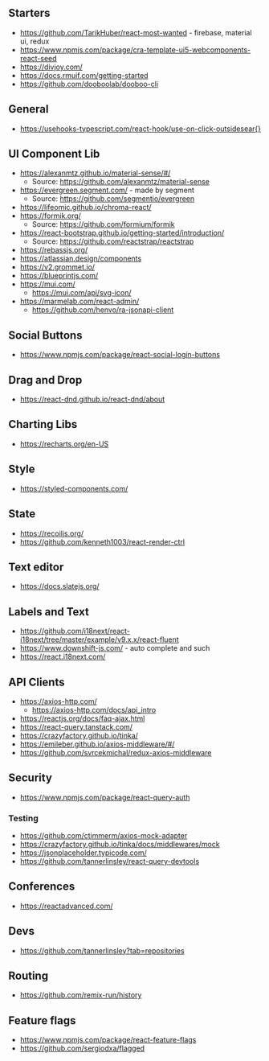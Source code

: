 

## Starters
* https://github.com/TarikHuber/react-most-wanted - firebase, material ui, redux
* https://www.npmjs.com/package/cra-template-ui5-webcomponents-react-seed
* https://divjoy.com/
* https://docs.rmuif.com/getting-started
* https://github.com/dooboolab/dooboo-cli

## General
* https://usehooks-typescript.com/react-hook/use-on-click-outsidesear{}

## UI Component Lib
* https://alexanmtz.github.io/material-sense/#/
    * Source: https://github.com/alexanmtz/material-sense
* https://evergreen.segment.com/ - made by segment
    * Source: https://github.com/segmentio/evergreen
* https://lifeomic.github.io/chroma-react/
* https://formik.org/
    * Source: https://github.com/formium/formik
* https://react-bootstrap.github.io/getting-started/introduction/
    * Source: https://github.com/reactstrap/reactstrap
* https://rebassjs.org/
* https://atlassian.design/components
* https://v2.grommet.io/
* https://blueprintjs.com/
* https://mui.com/ 
    * https://mui.com/api/svg-icon/
* https://marmelab.com/react-admin/ 
    * https://github.com/henvo/ra-jsonapi-client

## Social Buttons
* https://www.npmjs.com/package/react-social-login-buttons

## Drag and Drop
* https://react-dnd.github.io/react-dnd/about

## Charting Libs
* https://recharts.org/en-US

## Style
* https://styled-components.com/

## State
* https://recoiljs.org/
* https://github.com/kenneth1003/react-render-ctrl

## Text editor
* https://docs.slatejs.org/

## Labels and Text
* https://github.com/i18next/react-i18next/tree/master/example/v9.x.x/react-fluent
* https://www.downshift-js.com/ - auto complete and such
* https://react.i18next.com/

## API Clients
* https://axios-http.com/
    * https://axios-http.com/docs/api_intro
* https://reactjs.org/docs/faq-ajax.html
* https://react-query.tanstack.com/
* https://crazyfactory.github.io/tinka/
* https://emileber.github.io/axios-middleware/#/
* https://github.com/svrcekmichal/redux-axios-middleware

## Security
* https://www.npmjs.com/package/react-query-auth

### Testing 
* https://github.com/ctimmerm/axios-mock-adapter
* https://crazyfactory.github.io/tinka/docs/middlewares/mock
* https://jsonplaceholder.typicode.com/
* https://github.com/tannerlinsley/react-query-devtools

## Conferences 
* https://reactadvanced.com/

## Devs 
* https://github.com/tannerlinsley?tab=repositories

## Routing
* https://github.com/remix-run/history

## Feature flags
* https://www.npmjs.com/package/react-feature-flags
* https://github.com/sergiodxa/flagged
